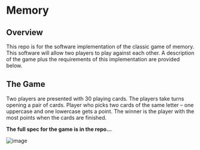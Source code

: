 # Memory

## Overview
This repo is for the software implementation of the classic game of memory. 
This software will allow two players to play against each other. A description of the game plus the 
requirements of this implementation are provided below.

## The Game
Two players are presented with 30 playing cards. The players take turns opening a pair of cards. Player 
who picks two cards of the same letter – one uppercase and one lowercase gets a point. The winner is 
the player with the most points when the cards are finished. 

**The full spec for the game is in the repo...**

![image](https://user-images.githubusercontent.com/106186504/205858271-59c8f234-2a65-4759-bb14-63794b5e6dfb.png)
